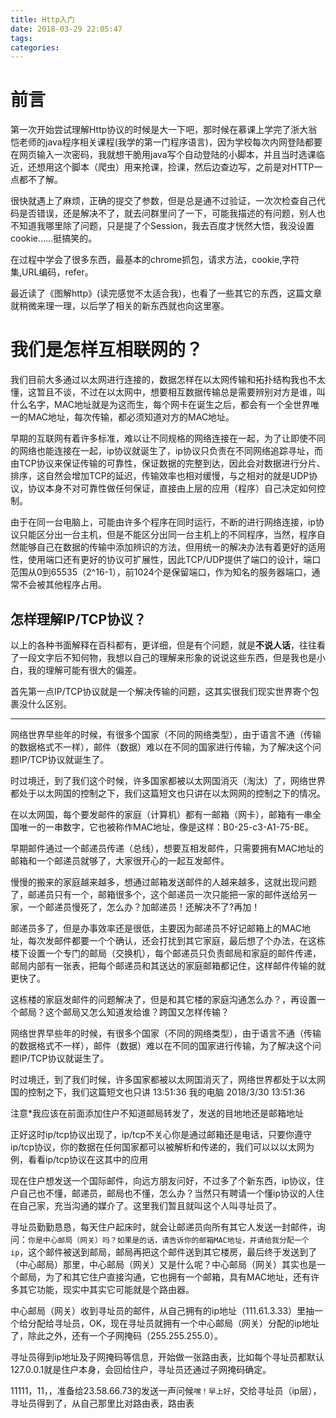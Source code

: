 ```yaml
---
title: Http入门
date: 2018-03-29 22:05:47
tags:
categories:
---
```

# 前言
第一次开始尝试理解Http协议的时候是大一下吧，那时候在慕课上学完了浙大翁恺老师的java程序相关课程(我学的第一门程序语言)，因为学校每次内网登陆都要在网页输入一次密码，我就想干脆用java写个自动登陆的小脚本，并且当时选课临近，还想用这个脚本（爬虫）用来抢课，捡课，然后边查边写，之前是对HTTP一点都不了解。

很快就遇上了麻烦，正确的提交了参数，但是总是通不过验证，一次次检查自己代码是否错误，还是解决不了，就去问群里问了一下，可能我描述的有问题，别人也不知道我哪里除了问题，只是提了个Session，我去百度才恍然大悟，我没设置cookie……挺搞笑的。

在过程中学会了很多东西，最基本的chrome抓包，请求方法，cookie,字符集,URL编码，refer。

最近读了《图解http》(读完感觉不太适合我)，也看了一些其它的东西，这篇文章就稍微来理一理，以后学了相关的新东西就也向这里塞。

# 我们是怎样互相联网的？
我们目前大多通过以太网进行连接的，数据怎样在以太网传输和拓扑结构我也不太懂，这暂且不谈，不过在以太网中，想要相互数据传输总是需要辨别对方是谁，叫什么名字，MAC地址就是为这而生，每个网卡在诞生之后，都会有一个全世界唯一的MAC地址，每次传输，都必须知道对方的MAC地址。

早期的互联网有着许多标准，难以让不同规格的网络连接在一起，为了让即使不同的网络也能连接在一起，ip协议就诞生了，ip协议只负责在不同网络追踪寻址，而由TCP协议来保证传输的可靠性，保证数据的完整到达，因此会对数据进行分片、排序，这自然会增加TCP的延迟，传输效率也相对缓慢，与之相对的就是UDP协议，协议本身不对可靠性做任何保证，直接由上层的应用（程序）自己决定如何控制。

由于在同一台电脑上，可能由许多个程序在同时运行，不断的进行网络连接，ip协议只能区分出一台主机，但是不能区分出同一台主机上的不同程序，当然，程序自然能够自己在数据的传输中添加辨识的方法，但用统一的解决办法有着更好的适用性，使用端口还有更好的协议可扩展性，因此TCP/UDP提供了端口的设计，端口范围从0到65535（2^16-1），前1024个是保留端口，作为知名的服务器端口，通常不会被其他程序占用。

## 怎样理解IP/TCP协议？
以上的各种书面解释在百科都有，更详细，但是有个问题，就是**不说人话**，往往看了一段文字后不知何物，我想以自己的理解来形象的说说这些东西，但是我也是小白，我的理解可能有很大的偏差。

首先第一点IP/TCP协议就是一个解决传输的问题，这其实很我们现实世界寄个包裹没什么区别。

***************
网络世界早些年的时候，有很多个国家（不同的网络类型），由于语言不通（传输的数据格式不一样），邮件（数据）难以在不同的国家进行传输，为了解决这个问题IP/TCP协议就诞生了。

时过境迁，到了我们这个时候，许多国家都被以太网国消灭（淘汰）了，网络世界都处于以太网国的控制之下，我们这篇短文也只讲在以太网网的控制之下的情况。

在以太网国，每个要发邮件的家庭（计算机）都有一邮箱（网卡），邮箱有一串全国唯一的一串数字，它也被称作MAC地址，像是这样：B0-25-c3-A1-75-BE。

早期邮件通过一个邮递员传递（总线），想要互相发邮件，只需要拥有MAC地址的邮箱和一个邮递员就够了，大家很开心的一起互发邮件。

慢慢的搬来的家庭越来越多，想通过邮箱发送邮件的人越来越多，这就出现问题了，邮递员只有一个，邮箱很多个，这个邮递员一次只能把一家的邮件送给另一家，一个邮递员慢死了，怎么办？加邮递员！还解决不了?再加！

邮递员多了，但是办事效率还是很低，主要因为邮递员不好记邮箱上的MAC地址，每次发邮件都要一个个确认，还会打扰到其它家庭，最后想了个办法，在这栋楼下设置一个专门的邮局（交换机），每个邮递员只负责邮局和家庭的邮件传递，邮局内部有一张表，把每个邮递员和其送达的家庭邮箱都记住，这样邮件传输的就更快了。

这栋楼的家庭发邮件的问题解决了，但是和其它楼的家庭沟通怎么办？，再设置一个邮局？这个邮局又怎么知道发给谁？跨国又怎样传输？

网络世界早些年的时候，有很多个国家（不同的网络类型），由于语言不通（传输的数据格式不一样），邮件（数据）难以在不同的国家进行传输，为了解决这个问题IP/TCP协议就诞生了。

时过境迁，到了我们时候，许多国家都被以太网国消灭了，网络世界都处于以太网国的控制之下，我们这篇短文也只讲
13:51:36
我的电脑 2018/3/30 13:51:36


注意*我应该在前面添加住户不知道邮局转发了，发送的目地地还是邮箱地址

正好这时ip/tcp协议出现了，ip/tcp不关心你是通过邮箱还是电话，只要你遵守ip/tcp协议，你的数据在任何国家都可以被解析和传递的，我们可以以以太网为例，看看ip/tcp协议在这其中的应用

现在住户想发送一个国际邮件，向远方朋友问好，不过多了个新东西，ip协议，住户自己也不懂，邮递员，邮局也不懂，怎么办？当然只有聘请一个懂ip协议的人住在自己家，充当沟通的媒介了。这里我们暂且就叫这个人叫寻址员了。

寻址员勤勤恳恳，每天住户起床时，就会让邮递员向所有其它人发送一封邮件，询问：`你是中心邮局（网关）吗？如果是的话，请告诉你的邮箱MAC地址，并请给我分配一个ip`，这个邮件被送到邮局，邮局再把这个邮件送到其它楼房，最后终于发送到了（中心邮局）那里，中心邮局（网关）又是什么呢？中心邮局（网关）其实也是一个邮局，为了和其它住户直接沟通，它也拥有一个邮箱，具有MAC地址，还有许多其它功能，现实中其实它可能就是个路由器。

中心邮局（网关）收到寻址员的邮件，从自己拥有的ip地址（111.61.3.33）里抽一个给分配给寻址员，OK，现在寻址员就拥有一个中心邮局（网关）分配的ip地址了，除此之外，还有一个子网掩码（255.255.255.0）。

寻址员得到ip地址及子网掩码等信息，开始做一张路由表，比如每个寻址员都默认127.0.0.1就是住户本身，会回给住户，寻址员还通过子网掩码确定。

11111，11，，准备给23.58.66.73的发送一声问候`嘿！早上好`，交给寻址员（ip层），寻址员得到了，从自己那里比对路由表，路由表







